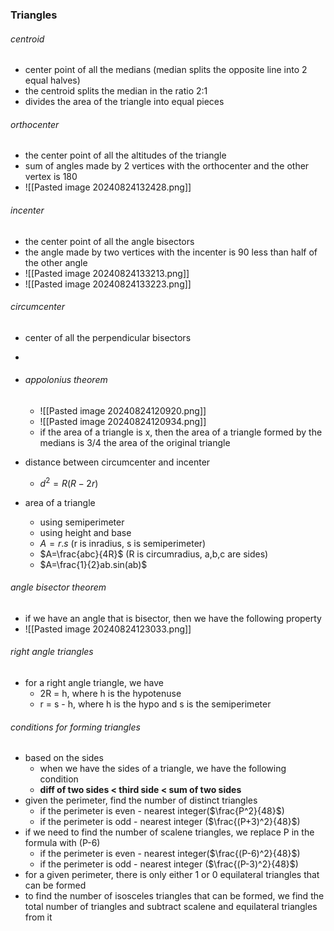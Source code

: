 ### Triangles
###### centroid
- center point of all the medians (median splits the opposite line into 2 equal halves)
- the centroid splits the median in the ratio 2:1
- divides the area of the triangle into equal pieces
###### orthocenter
- the center point of all the altitudes of the triangle
- sum of angles made by 2 vertices with the orthocenter and the other vertex is 180
- ![[Pasted image 20240824132428.png]]
###### incenter
- the center point of all the angle bisectors
- the angle made by two vertices with the incenter is 90 less than half of the other angle
- ![[Pasted image 20240824133213.png]]
- ![[Pasted image 20240824133223.png]]
###### circumcenter
- center of all the perpendicular bisectors 
- 

- ###### appolonius theorem
	- ![[Pasted image 20240824120920.png]]
	- ![[Pasted image 20240824120934.png]]
	-  if the area of a triangle is x, then the area of a triangle formed by the medians is 3/4 the area of the original triangle 
- distance between circumcenter and incenter
	- $d^2=R(R-2r)$ 
- area of a triangle
	- using semiperimeter
	- using height and base
	- $A=r.s$ (r is inradius, s is semiperimeter)
	- $A=\frac{abc}{4R}$ (R is circumradius, a,b,c are sides)
	- $A=\frac{1}{2}ab.sin(ab)$ 
###### angle bisector theorem
- if we have an angle that is bisector, then we have the following property
- ![[Pasted image 20240824123033.png]]

###### right angle triangles
- for a right angle triangle, we have 
	- 2R = h, where h is the hypotenuse
	- r = s - h, where h is the hypo and s is the semiperimeter 

###### conditions for forming triangles
- based on the sides
	- when we have the sides of a triangle, we have the following condition
	- **diff of two sides < third side < sum of two sides**
- given the perimeter, find the number of distinct triangles
	- if the perimeter is even - nearest integer($\frac{P^2}{48}$)
	- if the perimeter is odd - nearest integer ($\frac{(P+3)^2}{48}$)
- if we need to find the number of scalene triangles, we replace P in the formula with (P-6)
	- if the perimeter is even - nearest integer($\frac{(P-6)^2}{48}$)
	- if the perimeter is odd - nearest integer ($\frac{(P-3)^2}{48}$)
- for a given perimeter, there is only either 1 or 0 equilateral triangles that can be formed
- to find the number of isosceles triangles that can be formed, we find the total number of triangles and subtract scalene and equilateral triangles from it